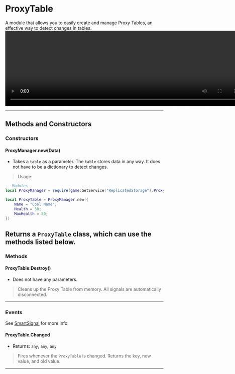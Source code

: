 # ProxyTable
A module that allows you to easily create and manage Proxy Tables, an effective way to
detect changes in tables.
<video width="755" height="240" controls>
  <source src="https://i.gyazo.com/c2e8d9cbf1b15a829139506bf0ef9870.mp4" type="video/mp4">
  Your browser does not support the video tag.
</video>

----
## Methods and Constructors
### **Constructors**
#### ProxyManager.new(Data)
- Takes a `table` as a parameter. The `table` stores data in any way. It does not have to be a dictionary
to detect changes.
> Usage:
```lua
-- Modules
local ProxyManager = require(game:GetService("ReplicatedStorage").ProxyManager)

local ProxyTable = ProxyManager.new({
	Name = "Cool Name";
	Health = 30;
	MaxHealth = 50;
})
```
Returns a `ProxyTable` class, which can use the methods listed below.
----

### **Methods**

#### ProxyTable:Destroy()
- Does not have any parameters.
> Cleans up the Proxy Table from memory. All signals are automatically disconnected.
----

### **Events**
See [SmartSignal](SmartSignal.md) for more info.

#### ProxyTable.Changed
- Returns: `any`, `any`, `any`
> Fires whenever the `ProxyTable` is changed. Returns the key, new value, and old value.
----